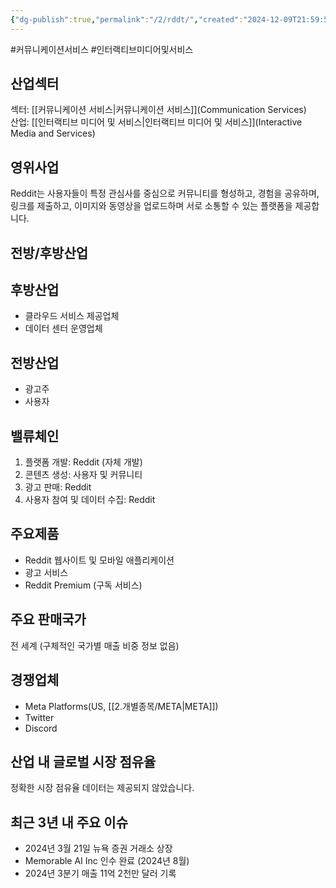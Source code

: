 ```yaml
---
{"dg-publish":true,"permalink":"/2/rddt/","created":"2024-12-09T21:59:55.612+09:00","updated":"2025-07-29T21:37:05.109+09:00"}
---
```


#커뮤니케이션서비스 #인터랙티브미디어및서비스

## 산업섹터

섹터: [[커뮤니케이션 서비스\|커뮤니케이션 서비스]](Communication Services)  
산업: [[인터랙티브 미디어 및 서비스\|인터랙티브 미디어 및 서비스]](Interactive Media and Services)

## 영위사업

Reddit는 사용자들이 특정 관심사를 중심으로 커뮤니티를 형성하고, 경험을 공유하며, 링크를 제출하고, 이미지와 동영상을 업로드하며 서로 소통할 수 있는 플랫폼을 제공합니다.

## 전방/후방산업

## 후방산업

- 클라우드 서비스 제공업체
- 데이터 센터 운영업체

## 전방산업

- 광고주
- 사용자

## 밸류체인

1. 플랫폼 개발: Reddit (자체 개발)
2. 콘텐츠 생성: 사용자 및 커뮤니티
3. 광고 판매: Reddit
4. 사용자 참여 및 데이터 수집: Reddit

## 주요제품

- Reddit 웹사이트 및 모바일 애플리케이션
- 광고 서비스
- Reddit Premium (구독 서비스)

## 주요 판매국가

전 세계 (구체적인 국가별 매출 비중 정보 없음)

## 경쟁업체

- Meta Platforms(US, [[2.개별종목/META\|META]])
- Twitter
- Discord

## 산업 내 글로벌 시장 점유율

정확한 시장 점유율 데이터는 제공되지 않았습니다.

## 최근 3년 내 주요 이슈

- 2024년 3월 21일 뉴욕 증권 거래소 상장
- Memorable AI Inc 인수 완료 (2024년 8월)
- 2024년 3분기 매출 11억 2천만 달러 기록